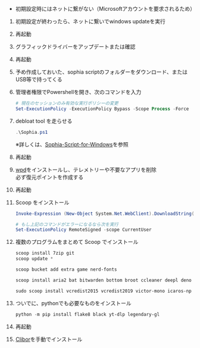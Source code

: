 * 初期設定時にはネットに繋がない（Microsoftアカウントを要求されるため）

1. 初期設定が終わったら、ネットに繋いでwindows updateを実行
2. 再起動
3. グラフィックドライバーをアップデートまたは確認
4. 再起動
5. 予め作成しておいた、sophia scriptのフォルダーをダウンロード、またはUSB等で持ってくる
6. 管理者権限でPowershellを開き、次のコマンドを入力
    ```Powershell
    # 現在のセッションのみ有効な実行ポリシーの変更
    Set-ExecutionPolicy -ExecutionPolicy Bypass -Scope Process -Force
    ```
7. debloat tool を走らせる
    ```Powershell
    .\Sophia.ps1
    ```
    ※詳しくは、[Sophia-Script-for-Windows](https://github.com/farag2/Sophia-Script-for-Windows)を参照
8. 再起動

9. [wpd](https://wpd.app/)をインストールし、テレメトリーや不要なアプリを削除  
    必ず復元ポイントを作成する
10. 再起動
11. Scoop をインストール
    ```Powershell
    Invoke-Expression (New-Object System.Net.WebClient).DownloadString('https://get.scoop.sh')

    # もし上記のコマンドがエラーになるなら次を実行
    Set-ExecutionPolicy RemoteSigned -scope CurrentUser
    ```
12. 複数のプログラムをまとめて Scoop でインストール
    ```Powershell
    scoop install 7zip git
    scoop update *

    scoop bucket add extra game nerd-fonts

    scoop install aria2 bat bitwarden bottom broot ccleaner deepl deno dust everything exifcleaner fd ffmpeg flac foobar2000 freetube fzf gallery-dl gimp git github gitui go hwinfo imageglass julia less lightbulb losslesscut lsd mailspring mpv neovim nu playnite python ripgrep sharex sqlitebrowser starship streamlink streamlink-twitch-gui sudo tldr touch trilium typora ungoogled-chromium vscodium-portable waterfox-current zoxide

    sudo scoop install vcredist2015 vcredist2019 victor-mono icaros-np Meslo-NF FiraCode
    ```
13. ついでに、pythonでも必要なものをインストール
    ```powershell
    python -m pip install flake8 black yt-dlp legendary-gl
    ```
14. 再起動
15. [Clibor](https://forest.watch.impress.co.jp/library/software/clibor/)を手動でインストール
